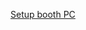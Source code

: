 <a href='http://boxstarter.org/package/url?https://raw.githubusercontent.com/ThomasVansevenant/booth-box-setup-scripts/master/booth.ps1'>Setup booth PC</a>
